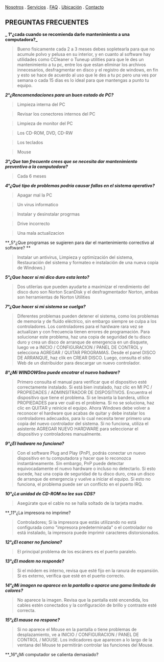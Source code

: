 [Nosotros](./nosotros.md) . [Servicios](./servicios.md) . [FAQ](FAQ.md) . [Ubicación](ubicacion.md) . [Contacto](./contacto.md)

## PREGUNTAS FRECUENTES

**_ 1°¿cada cuando se recomienda darle mantenimiento a una computadora?_**

> Bueno fisicamente cada 2 a 3 meses debes sopletearla para que no acumule polvo y pelusa en su interior, y en cuanto al software hay utilidades como CCleaner o Tuneup utilities para que le des un mantenimiento a tu pc, entre los que estan eliminar los archivos innecesarios, desfragmentar en disco y el registro de windows, en fin y esto se hace de acuerdo al uso que le des a tu pc pero una ves por semana o cada 15 dias es lo ideal para que mantengas a punto tu equipo.

**_2°¿Rencomendaciones para un buen estado de PC?_**

> Limpieza interna del PC

> Revisar los conectores internos del PC

> Limpieza de monitor del PC

> Los CD-ROM, DVD, CD-RW

> Los teclados

> Mouse

**_3°¿Que tan frecuente crees que se necesita dar mantenimiento preventivo a la computadora?_**

> Cada 6 meses

**_4°¿Qué tipo de problemas podría causar fallas en el sistema operativo?_**

> Apagar mal la PC

> Un virus informatico

> Instalar y desinstalar progrmas

> Drive incorrecto

> Una mala actualizacion

**_5°¿Que programas se sugieren para dar el mantenimiento correctivo al software? **

> Instalar un antivirus, Limpieza y optimización del sistema, Restauración del sistema y formateo e instalación de una nueva copia de Windows.}

**_5°¿Que hacer si mi dico duro esta lento?_**

> Dos utilerías que pueden ayudarte a maximizar el rendimiento del disco duro son Norton ScanDisk y el desfragmentador Norton, ambas son herramientas de Norton Utilities

**_7°¿Que hacer si mi sistema se cuelga?_**

> Diferentes problemas pueden detener el sistema, como los problemas de memoria y de fluido eléctrico, sin embargo siempre se culpa a los controladores. Los controladores para el hardware rara vez se actualizan y con frecuencia tienen errores de programación. Para solucionar este problema, haz una copia de seguridad de tu disco duro y crea un disco de arranque de emergencia en un disquete, luego ve a INICIO / CONFIGURACION / PANEL DE CONTROL y selecciona AGREGAR / QUITAR PROGRAMAS. Desde el panel DISCO DE ARRANQUE, haz clik en CREAR DISCO. Luego, consulta el sitio Web de un distribuidor para descargar un nuevo controlador.

**_8°¿Mi WINDOWSno puede encotrar el nuevo hadware?_**

> Primero consulta el manual para verificar que el dispositivo esté correctamente instalado. Si está bien instalado, haz clic en MI PC / PROPIEDADES / ADMINSITRADOR DE DISPOSITIVOS. Encuentra el dispositivo que tiene el problema. Si se levanta la bandera, utilice PROPIEDADES para ver cuál es el problema. Si no se soluciona, haz clic en QUITAR y reinicie el equipo. Ahora Windows debe volver a reconocer el hardware que acabas de quitar y debe instalar los controladores adecuados, para lo cual necesita tener primero una copia del nuevo controlador del sistema. Si no funciona, utiliza el asistente AGREGAR NUEVO HARDWARE para seleccionar el dispositivo y controladores manualmente.

**_9°¿El hadware no funciona?_**

> Con el software Plug and Play (PnP), podrás conectar un nuevo dispositivo en tu computadora y hacer que lo reconozca instantáneamente. Sin embargo, PnP puede detectar equivocadamente el nuevo hardware o incluso no detectarlo. Si esto sucede, haz una copia de seguridad de tu disco duro, crea un disco de arranque de emergencia y vuelve a iniciar el equipo. Si esto no funciona, el problema puede ser un conflicto en el puerto IRQ.

**_10°¿La unidad de CD-ROM no lee sus CDS?_**

> Asegúrate que el cable no se halla soltado de la tarjeta madre.

**_11°¿La impresora no imprime?

> Controladores; Si la impresora que estás utilizando no está configurada como "impresora predeterminada" o el controlador no está instalado, la impresora puede imprimir caracteres distorsionados.

**_12°¿El ecaner no funciona?_**

> El principal problema de los escáners es el puerto paralelo. 

**_13°¿El modem no responde?_**

> Si el módem es interno, revisa que esté fijo en la ranura de expansión. Si es externo, verifica que esté en el puerto correcto. 

**_14°¿Mi imagen no aparece en la pantalla o aparce una gama limitada de colores?_**

> No aparece la imagen. Revisa que la pantalla esté encendida, los cables estén conectados y la configuración de brillo y contraste esté correcta. 

**_15°¿El mause no respone?_**

> Si no aparece el Mouse en la pantalla o tiene problemas de desplazamiento, ve a INICIO / CONFIGURACION / PANEL DE CONTROL / MOUSE. Los indicadores que aparecen a lo largo de la ventana del Mouse te permitirán controlar las funciones del Mouse. 

**_16°¿Mi computador se calienta demasiado?

>
